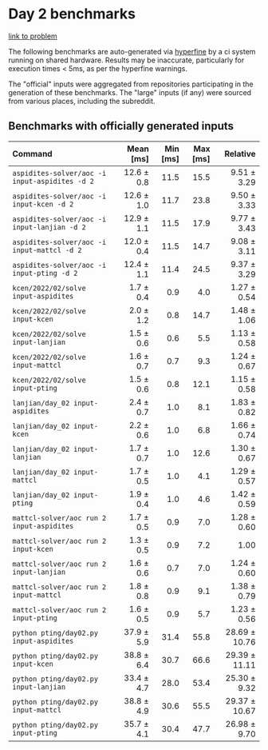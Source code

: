 # Day 2 benchmarks

[link to problem](http://adventofcode.com/2022/day/2)

The following benchmarks are auto-generated via [hyperfine](https://github.com/sharkdp/hyperfine) by a ci system running on shared hardware. Results may be inaccurate, particularly for execution times < 5ms, as per the hyperfine warnings.

The "official" inputs were aggregated from repositories participating in the generation of these benchmarks. The "large" inputs (if any) were sourced from various places, including the subreddit.

## Benchmarks with officially generated inputs
| Command | Mean [ms] | Min [ms] | Max [ms] | Relative |
|:---|---:|---:|---:|---:|
| `aspidites-solver/aoc -i input-aspidites -d 2` | 12.6 ± 0.8 | 11.5 | 15.5 | 9.51 ± 3.29 |
| `aspidites-solver/aoc -i input-kcen -d 2` | 12.6 ± 1.0 | 11.7 | 23.8 | 9.50 ± 3.33 |
| `aspidites-solver/aoc -i input-lanjian -d 2` | 12.9 ± 1.1 | 11.5 | 17.9 | 9.77 ± 3.43 |
| `aspidites-solver/aoc -i input-mattcl -d 2` | 12.0 ± 0.4 | 11.5 | 14.7 | 9.08 ± 3.11 |
| `aspidites-solver/aoc -i input-pting -d 2` | 12.4 ± 1.1 | 11.4 | 24.5 | 9.37 ± 3.29 |
| `kcen/2022/02/solve input-aspidites` | 1.7 ± 0.4 | 0.9 | 4.0 | 1.27 ± 0.54 |
| `kcen/2022/02/solve input-kcen` | 2.0 ± 1.2 | 0.8 | 14.7 | 1.48 ± 1.06 |
| `kcen/2022/02/solve input-lanjian` | 1.5 ± 0.6 | 0.6 | 5.5 | 1.13 ± 0.58 |
| `kcen/2022/02/solve input-mattcl` | 1.6 ± 0.7 | 0.7 | 9.3 | 1.24 ± 0.67 |
| `kcen/2022/02/solve input-pting` | 1.5 ± 0.6 | 0.8 | 12.1 | 1.15 ± 0.58 |
| `lanjian/day_02 input-aspidites` | 2.4 ± 0.7 | 1.0 | 8.1 | 1.83 ± 0.82 |
| `lanjian/day_02 input-kcen` | 2.2 ± 0.6 | 1.0 | 6.8 | 1.66 ± 0.74 |
| `lanjian/day_02 input-lanjian` | 1.7 ± 0.7 | 1.0 | 12.6 | 1.30 ± 0.67 |
| `lanjian/day_02 input-mattcl` | 1.7 ± 0.5 | 1.0 | 4.1 | 1.29 ± 0.57 |
| `lanjian/day_02 input-pting` | 1.9 ± 0.4 | 1.0 | 4.6 | 1.42 ± 0.59 |
| `mattcl-solver/aoc run 2 input-aspidites` | 1.7 ± 0.5 | 0.9 | 7.0 | 1.28 ± 0.60 |
| `mattcl-solver/aoc run 2 input-kcen` | 1.3 ± 0.5 | 0.9 | 7.2 | 1.00 |
| `mattcl-solver/aoc run 2 input-lanjian` | 1.6 ± 0.6 | 0.7 | 7.0 | 1.24 ± 0.60 |
| `mattcl-solver/aoc run 2 input-mattcl` | 1.8 ± 0.8 | 0.9 | 9.1 | 1.38 ± 0.79 |
| `mattcl-solver/aoc run 2 input-pting` | 1.6 ± 0.5 | 0.9 | 5.7 | 1.23 ± 0.56 |
| `python pting/day02.py input-aspidites` | 37.9 ± 5.9 | 31.4 | 55.8 | 28.69 ± 10.76 |
| `python pting/day02.py input-kcen` | 38.8 ± 6.4 | 30.7 | 66.6 | 29.39 ± 11.11 |
| `python pting/day02.py input-lanjian` | 33.4 ± 4.7 | 28.0 | 53.4 | 25.30 ± 9.32 |
| `python pting/day02.py input-mattcl` | 38.8 ± 4.9 | 30.6 | 55.5 | 29.37 ± 10.67 |
| `python pting/day02.py input-pting` | 35.7 ± 4.1 | 30.4 | 47.7 | 26.98 ± 9.70 |
